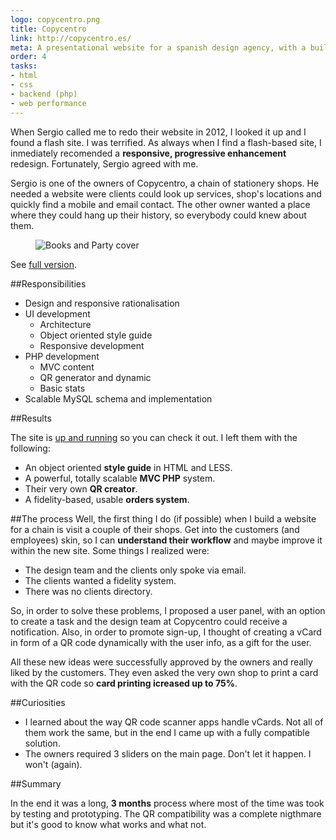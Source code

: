 ```yaml
---
logo: copycentro.png
title: Copycentro
link: http://copycentro.es/
meta: A presentational website for a spanish design agency, with a built-in QR generator and print assets management area. Built a CMS on pure PHP. Heavy use of OOCSS and simple, flexible patterns.
order: 4
tasks: 
- html
- css
- backend (php)
- web performance
---
```


When Sergio called me to redo their website in 2012, I looked it up and I found a flash site. I was terrified. As always when I find a flash-based site, I inmediately recomended a **responsive, progressive enhancement** redesign. Fortunately, Sergio agreed with me. 

Sergio is one of the owners of Copycentro, a chain of stationery shops. He needed a website were clients could look up services, shop's locations and quickly find a mobile and email contact. The other owner wanted a place where they could hang up their history, so everybody could knew about them.

<figure>
<picture>
	<!--[if IE 9]><video style="display: none;"><![endif]-->
	<source srcset="/images/cover/large/copycentro.jpg" media="(min-width: 1100px)">
	<source srcset="/images/cover/big/copycentro.jpg, /images/cover/large/copycentro.jpg 2x" media="(min-width: 400px)">
	<source srcset="/images/cover/small/copycentro.jpg, /images/cover/medium/copycentro.jpg 2x">
	<!--[if IE 9]></video><![endif]-->
	<img srcset="/images/cover/small/copycentro.jpg, /images/cover/medium/copycentro.jpg 2x" alt="Books and Party cover">
</picture>
</figure>
<figcaption>
	See <a target="_blank" href="/images/cover/enormous/copycentro.jpg">full version</a>.
</figcaption>

##Responsibilities

- Design and responsive rationalisation
- UI development
	- Architecture
	- Object oriented style guide
	- Responsive development
- PHP development
	- MVC content
	- QR generator and dynamic
	- Basic stats
- Scalable MySQL schema and implementation


##Results

The site is [up and running](http://copycentro.com) so you can check it out. I left them with the following:

- An object oriented **style guide** in HTML and LESS.
- A powerful, totally scalable **MVC PHP** system.
- Their very own **QR creator**.
- A fidelity-based, usable **orders system**.


##The process
Well, the first thing I do (if possible) when I build a website for a chain is visit a couple of their shops. Get into the customers (and employees) skin, so I can **understand their workflow**
 and maybe improve it within the new site. Some things I realized were:

- The design team and the clients only spoke via email.
- The clients wanted a fidelity system.
- There was no clients directory.

So, in order to solve these problems, I proposed a user panel, with an option to create a task and the design team at Copycentro could receive a notification. Also, in order to promote sign-up, I thought of creating a vCard in form of a QR code dynamically with the user info, as a gift for the user.

All these new ideas were successfully approved by the owners and really liked by the customers. They even asked the very own shop to print a card with the QR code so **card printing icreased up to 75%**. 


##Curiosities
- I learned about the way QR code scanner apps handle vCards. Not all of them work the same, but in the end I came up with a fully compatible solution.
- The owners required 3 sliders on the main page. Don't let it happen. I won't (again).


##Summary

In the end it was a long, **3 months** process where most of the time was took by testing and prototyping. The QR compatibility was a complete nigthmare but it's good to know what works and what not.


